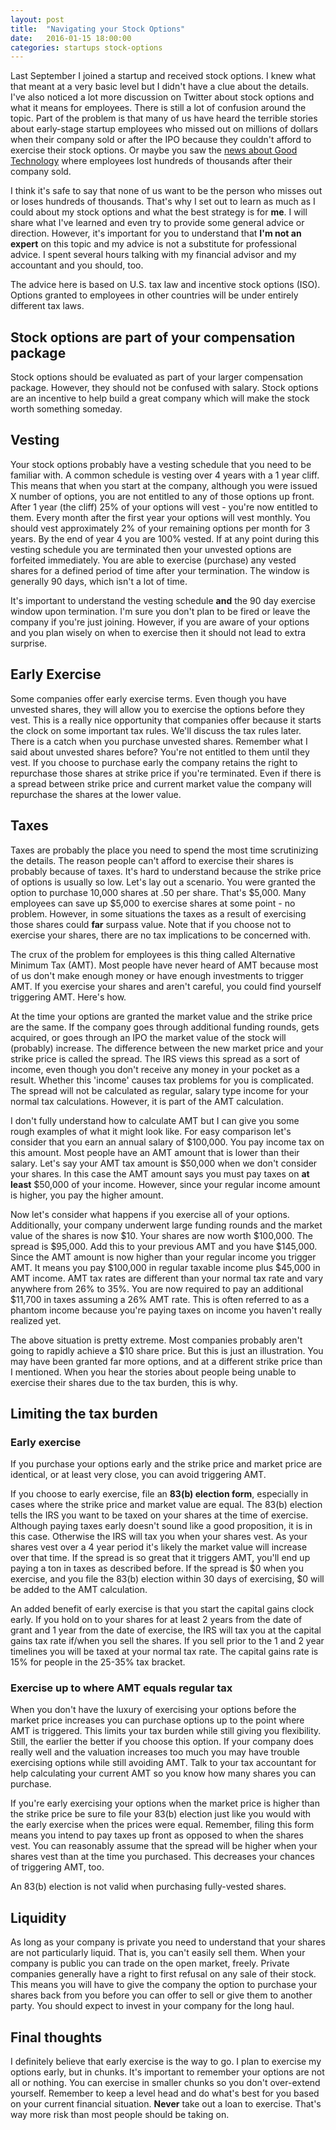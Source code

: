 ```yaml
---
layout: post
title:  "Navigating your Stock Options"
date:   2016-01-15 18:00:00
categories: startups stock-options
---
```


Last September I joined a startup and received stock options. I knew what
that meant at a very basic level but I didn't have a clue about the details.
I've also noticed a lot more discussion on Twitter about stock options and what
it means for employees. There is still a lot of confusion around the topic.
Part of the problem is that many of us have heard the terrible stories about
early-stage startup employees who missed out on millions of dollars
when their company sold or after the IPO because they couldn't afford to
exercise their stock options. Or maybe you saw the
[news about Good Technology](http://www.nytimes.com/2015/12/27/technology/when-a-unicorn-start-up-stumbles-its-employees-get-hurt.html?_r=0)
where employees lost hundreds of thousands after their company sold.

I think it's safe to say that none of us want to be the person who misses out
or loses hundreds of thousands. That's why I set out to learn as much as I
could about my stock options and what the best strategy is for __me__. I will
share what I've learned and even try to provide some general advice or
direction. However, it's important for you to understand that **I'm not an
expert** on this topic and my advice is not a substitute for professional
advice. I spent several hours talking with my financial advisor and my
accountant and you should, too.

The advice here is based on U.S. tax law and incentive stock options (ISO).
Options granted to employees in other countries will be under entirely different
tax laws.

## Stock options are part of your compensation package

Stock options should be evaluated as part of your larger compensation package.
However, they should not be confused with salary.
Stock options are an incentive to help build a great company which will make the
stock worth something someday.

## Vesting

Your stock options probably have a vesting schedule that you need to be familiar
with. A common schedule is vesting over 4 years with a 1 year cliff. This means
that when you start at the company, although you were issued X number of
options, you are not entitled to any of those options up front. After 1 year
(the cliff) 25% of your options will vest - you're now entitled to them. Every
month after the first year your options will vest monthly. You should
vest approximately 2% of your remaining options per month for 3 years. By the
end of year 4 you are 100% vested. If at any point during this vesting schedule
you are terminated then your unvested options are forfeited immediately. You
are able to exercise (purchase) any vested shares for a defined period of time
after your termination. The window is generally 90 days, which isn't a lot of
time.

It's important to understand the vesting schedule **and** the 90 day exercise
window upon termination. I'm sure you don't plan to be fired or leave the
company if you're just joining. However, if you are aware of your options
and you plan wisely on when to exercise then it should not lead to extra
surprise.

## Early Exercise

Some companies offer early exercise terms. Even though you have unvested shares,
they will allow you to exercise the options before they vest. This is a really
nice opportunity that companies offer because it starts the clock on some
important tax rules. We'll discuss the tax rules later. There is a catch when
you purchase unvested shares. Remember what I said about unvested shares before?
You're not entitled to them until they vest. If you choose to purchase early
the company retains the right to repurchase those shares at strike price if
you're terminated. Even if there is a spread between strike price and current
market value the company will repurchase the shares at the lower value.

## Taxes

Taxes are probably the place you need to spend the most time scrutinizing the
details. The reason people can't afford to exercise their shares is probably
because of taxes. It's hard to understand because the strike price of
options is usually so low. Let's lay out a scenario. You were granted the option
to purchase 10,000 shares at .50 per share. That's $5,000. Many employees can
save up $5,000 to exercise shares at some point - no problem. However, in some
situations the taxes as a result of exercising those shares could **far**
surpass value. Note that if you choose not to exercise your shares, there are no
tax implications to be concerned with.

The crux of the problem for employees is this thing called Alternative Minimum
Tax (AMT). Most people have never heard of AMT because most of us don't make
enough money or have enough investments to trigger AMT. If you exercise your
shares and aren't careful, you could find yourself triggering AMT. Here's how.

At the time your options are granted the market value and the strike price are
the same. If the company goes through additional funding rounds, gets acquired,
or goes through an IPO the market value of the stock will (probably) increase.
The difference between the new market price and your strike price is called the
spread. The IRS views this spread as a sort of income, even though you don't
receive any money in your pocket as a result. Whether this 'income' causes tax
problems for you is complicated. The spread will not be calculated as regular,
salary type income for your normal tax calculations. However, it is part of the
AMT calculation.

I don't fully understand how to calculate AMT but I can give you some rough
examples of what it might look like. For easy comparison let's consider that
you earn an annual salary of $100,000. You pay income tax on this amount. Most
people have an AMT amount that is lower than their salary. Let's say your AMT
tax amount is $50,000 when we don't consider your shares. In this case the AMT
amount says you must pay taxes on __at least__ $50,000 of your income. However,
since your regular income amount is higher, you pay the higher amount.

Now let's consider what happens if you exercise all of your options.
Additionally, your company underwent large funding rounds and the market
value of the shares is now $10. Your shares are now worth $100,000. The spread
is $95,000. Add this to your previous AMT and you have $145,000. Since the AMT
amount is now higher than your regular income you trigger AMT. It means you pay
$100,000 in regular taxable income plus $45,000 in AMT income. AMT tax rates
are different than your normal tax rate and vary anywhere from 26% to 35%.
You are now required to pay an additional $11,700 in taxes assuming a 26%
AMT rate. This is often referred to as a phantom income because you're paying taxes
on income you haven't really realized yet.

The above situation is pretty extreme. Most companies probably aren't going to
rapidly achieve a $10 share price. But this is just an illustration. You may
have been granted far more options, and at a different strike price than I
mentioned. When you hear the stories about people being unable to exercise their
shares due to the tax burden, this is why.

## Limiting the tax burden

### Early exercise

If you purchase your options early and the strike price and
market price are identical, or at least very close, you can avoid triggering
AMT.

If you choose to early exercise, file an **83(b) election form**, especially in
cases where the strike price and market value are equal. The 83(b) election
tells the IRS you want to be taxed on your shares at the time of exercise.
Although paying taxes early doesn't sound like a good proposition, it is in
this case. Otherwise the IRS will tax you when your shares vest. As your shares
vest over a 4 year period it's likely the market value will increase over that
time. If the spread is so great that it triggers AMT, you'll end up paying a
ton in taxes as described before. If the spread is $0 when you exercise, and
you file the 83(b) election within 30 days of exercising, $0 will be added to
the AMT calculation.

An added benefit of early exercise is that you start the capital gains clock
early. If you hold on to your shares for at least 2 years from the date of
grant and 1 year from the date of exercise, the IRS will tax you at the capital
gains tax rate if/when you sell the shares. If you sell prior to the 1 and 2
year timelines you will be taxed at your normal tax rate. The capital gains rate
is 15% for people in the 25-35% tax bracket.

### Exercise up to where AMT equals regular tax

When you don't have the luxury of exercising your options before the market
price increases you can purchase options up to the point where AMT is triggered.
This limits your tax burden while still giving you flexibility. Still,
the earlier the better if you choose this option. If your company does really
well and the valuation increases too much you may have trouble exercising
options while still avoiding AMT. Talk to your tax accountant
for help calculating your current AMT so you know how many shares you can
purchase.

If you're early exercising your options when the market price is higher than
the strike price be sure to file your 83(b) election just like you would
with the early exercise when the prices were equal. Remember, filing this form
means you intend to pay taxes up front as opposed to when the shares vest. You
can reasonably assume that the spread will be higher when your shares vest
than at the time you purchased. This decreases your chances of triggering AMT,
too.

An 83(b) election is not valid when purchasing fully-vested shares.

## Liquidity

As long as your company is private you need to understand that your shares are
not particularly liquid. That is, you can't easily sell them. When your company
is public you can trade on the open market, freely. Private companies generally
have a right to first refusal on any sale of their stock. This means you will
have to give the company the option to purchase your shares back from you before
you can offer to sell or give them to another party. You should expect to invest
in your company for the long haul.

## Final thoughts

I definitely believe that early exercise is the way to go. I plan to exercise
my options early, but in chunks. It's important to remember your options are
not all or nothing. You can exercise in smaller chunks so you don't over-extend
yourself. Remember to keep a level head and do what's best for you based on your
current financial situation. **Never** take out a loan to exercise. That's way
more risk than most people should be taking on.

